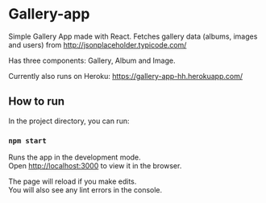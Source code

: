 # Gallery-app

Simple Gallery App made with React. Fetches gallery data (albums, images and users) from http://jsonplaceholder.typicode.com/

Has three components: Gallery, Album and Image.

Currently also runs on Heroku: https://gallery-app-hh.herokuapp.com/

## How to run

In the project directory, you can run:

### `npm start`

Runs the app in the development mode.\
Open [http://localhost:3000](http://localhost:3000) to view it in the browser.

The page will reload if you make edits.\
You will also see any lint errors in the console.